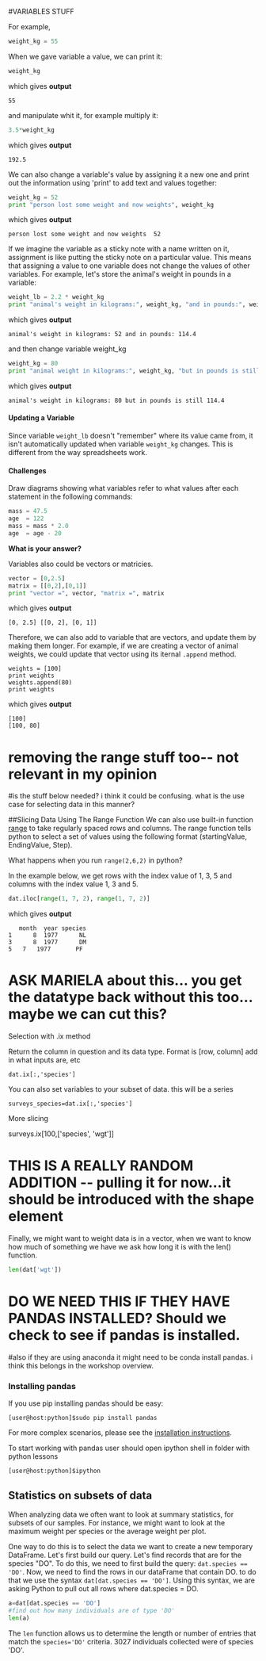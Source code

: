 #VARIABLES STUFF

For example,

```python
weight_kg = 55
```

When we gave variable a value, we can print it:

```python
weight_kg
```

which gives **output**

```
55
```

and manipulate whit it, for example multiply it:

```python
3.5*weight_kg
```

which gives **output**

```
192.5
```

We can also change a variable's value by assigning it a new one and print out the information using 'print' to add text and values together:

```python
weight_kg = 52
print "person lost some weight and now weights", weight_kg
```

which gives **output**

```
person lost some weight and now weights  52
```

If we imagine the variable as a sticky note with a name written on it, assignment is like putting the sticky note on a particular value. This means that assigning a value to one variable does not change the values of other variables. For example, let's store the animal's weight in pounds in a variable:

```python
weight_lb = 2.2 * weight_kg
print "animal's weight in kilograms:", weight_kg, "and in pounds:", weight_lb
```

which gives **output**

```
animal's weight in kilograms: 52 and in pounds: 114.4
```

and then change variable weight_kg

```python
weight_kg = 80
print "animal weight in kilograms:", weight_kg, "but in pounds is still", weight_lb
```

which gives **output**

```
animal's weight in kilograms: 80 but in pounds is still 114.4
```

#### Updating a Variable

Since variable `weight_lb` doesn't "remember" where its value came from, it isn't automatically updated when variable `weight_kg` changes. This is different from the way spreadsheets work.

#### Challenges

Draw diagrams showing what variables refer to what values after each statement in the following commands:

```python
mass = 47.5
age  = 122
mass = mass * 2.0
age  = age - 20
```

**What is your answer?**


Variables also could be vectors or matricies.

```python
vector = [0,2.5]
matrix = [[0,2],[0,1]]
print "vector =", vector, "matrix =", matrix
```

which gives **output**

```
[0, 2.5] [[0, 2], [0, 1]]
```



Therefore, we can also add to variable that are vectors, and update them by making them longer. 
For example, if we are creating a vector of animal weights, we could update that vector using its iternal `.append` method. 

```print
weights = [100]
print weights
weights.append(80)
print weights
```

which gives **output**

```
[100]
[100, 80]
```



# removing the range stuff too-- not relevant in my opinion
#is the stuff below needed? i think it could be confusing. what is the use case for selecting data in this manner?

##Slicing Data Using The Range Function
We can also use built-in function [range](http://www.pythoncentral.io/pythons-range-function-explained/) to take regularly spaced rows and columns. The range function tells python to select a set of values using the following format (startingValue, EndingValue, Step). 

What happens when you run `range(2,6,2)` in python? 

In the example below, we get rows with the index value of 1, 3, 5 and columns with the index value 1, 3 and 5.

```python
dat.iloc[range(1, 7, 2), range(1, 7, 2)]
```

which gives **output**
```
   month  year species
1      8  1977      NL
3      8  1977      DM
5	7   1977	   PF
```


# ASK MARIELA about this... you get the datatype back without this too... maybe we can cut this?

Selection with .ix method

Return the column in question and its data type. Format is [row, column] add in what inputs are, etc


	dat.ix[:,'species']

You can also set variables to your subset of data. this will be a series

	surveys_species=dat.ix[:,'species']

More slicing
 
surveys.ix[100,['species', 'wgt']]



# THIS IS A REALLY RANDOM ADDITION -- pulling it for now...it should be introduced with the shape element
Finally, we might want to weight  data is in a vector, when we want to know how much of something we have we ask how long it is with the len() function.

```python
len(dat['wgt'])
```
# DO WE NEED THIS IF THEY HAVE PANDAS INSTALLED? Should we check to see if pandas is installed.
#also if they are using anaconda it might need to be conda install pandas. i think this belongs in the workshop overview.

### Installing pandas

If you use pip installing pandas should be easy:

```
[user@host:python]$sudo pip install pandas
```

For more complex scenarios, please see the [installation instructions](http://pandas.pydata.org/pandas-docs/stable/install.html).

To start working with pandas user should open ipython shell in folder with python lessons

```
[user@host:python]$ipython
```


## Statistics on subsets of data

When analyzing data we often want to look at summary statistics, for subsets of our samples. For instance, we might want to look at the maximum weight per species or the average weight per plot.

One way to do this is to select the data we want to create a new temporary DataFrame. Let's first build our query. Let's find records that are for the species "DO". To do this, we need to first build the query:  `dat.species == 'DO'`. Now, we need to find the rows in our dataFrame that contain DO. to do that we use the syntax `dat[dat.species == 'DO']`. Using this syntax, we are asking Python to pull out all rows where dat.species = DO. 

```python
a=dat[dat.species == 'DO']
#find out how many individuals are of type 'DO'
len(a)
```

The `len` function allows us to determine the length or number of entries that match the `species='DO'` criteria. 3027 individuals collected were of species 'DO'.
